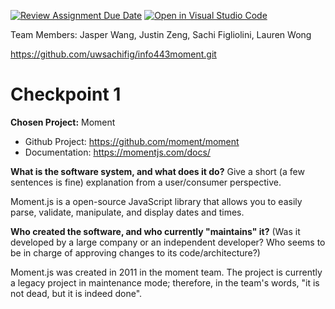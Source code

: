 [![Review Assignment Due Date](https://classroom.github.com/assets/deadline-readme-button-24ddc0f5d75046c5622901739e7c5dd533143b0c8e959d652212380cedb1ea36.svg)](https://classroom.github.com/a/ZL2e6lYH)
[![Open in Visual Studio Code](https://classroom.github.com/assets/open-in-vscode-718a45dd9cf7e7f842a935f5ebbe5719a5e09af4491e668f4dbf3b35d5cca122.svg)](https://classroom.github.com/online_ide?assignment_repo_id=11093023&assignment_repo_type=AssignmentRepo)

Team Members: Jasper Wang, Justin Zeng, Sachi Figliolini, Lauren Wong

https://github.com/uwsachifig/info443moment.git

# Checkpoint 1

**Chosen Project:** Moment
- Github Project: https://github.com/moment/moment
- Documentation: https://momentjs.com/docs/

**What is the software system, and what does it do?** Give a short (a few sentences is fine) explanation from a user/consumer perspective.

Moment.js is a open-source JavaScript library that allows you to easily parse, validate, manipulate, and display dates and times.

**Who created the software, and who currently "maintains" it?** (Was it developed by a large company or an independent developer? Who seems to be in charge of approving changes to its code/architecture?)

Moment.js was created in 2011 in the moment team. The project is currently a legacy project in maintenance mode; therefore, in the team's words, "it is not dead, but it is indeed done".
